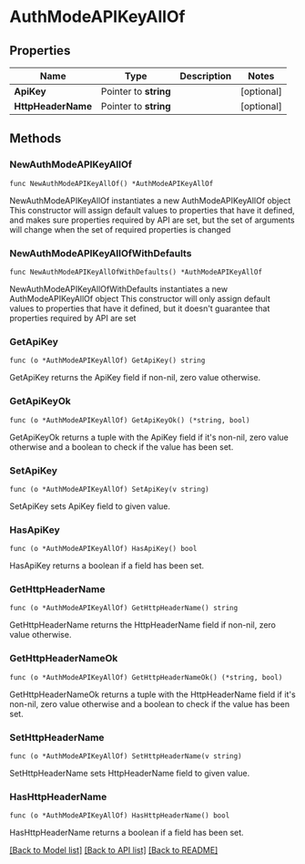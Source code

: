 # AuthModeAPIKeyAllOf

## Properties

Name | Type | Description | Notes
------------ | ------------- | ------------- | -------------
**ApiKey** | Pointer to **string** |  | [optional] 
**HttpHeaderName** | Pointer to **string** |  | [optional] 

## Methods

### NewAuthModeAPIKeyAllOf

`func NewAuthModeAPIKeyAllOf() *AuthModeAPIKeyAllOf`

NewAuthModeAPIKeyAllOf instantiates a new AuthModeAPIKeyAllOf object
This constructor will assign default values to properties that have it defined,
and makes sure properties required by API are set, but the set of arguments
will change when the set of required properties is changed

### NewAuthModeAPIKeyAllOfWithDefaults

`func NewAuthModeAPIKeyAllOfWithDefaults() *AuthModeAPIKeyAllOf`

NewAuthModeAPIKeyAllOfWithDefaults instantiates a new AuthModeAPIKeyAllOf object
This constructor will only assign default values to properties that have it defined,
but it doesn't guarantee that properties required by API are set

### GetApiKey

`func (o *AuthModeAPIKeyAllOf) GetApiKey() string`

GetApiKey returns the ApiKey field if non-nil, zero value otherwise.

### GetApiKeyOk

`func (o *AuthModeAPIKeyAllOf) GetApiKeyOk() (*string, bool)`

GetApiKeyOk returns a tuple with the ApiKey field if it's non-nil, zero value otherwise
and a boolean to check if the value has been set.

### SetApiKey

`func (o *AuthModeAPIKeyAllOf) SetApiKey(v string)`

SetApiKey sets ApiKey field to given value.

### HasApiKey

`func (o *AuthModeAPIKeyAllOf) HasApiKey() bool`

HasApiKey returns a boolean if a field has been set.

### GetHttpHeaderName

`func (o *AuthModeAPIKeyAllOf) GetHttpHeaderName() string`

GetHttpHeaderName returns the HttpHeaderName field if non-nil, zero value otherwise.

### GetHttpHeaderNameOk

`func (o *AuthModeAPIKeyAllOf) GetHttpHeaderNameOk() (*string, bool)`

GetHttpHeaderNameOk returns a tuple with the HttpHeaderName field if it's non-nil, zero value otherwise
and a boolean to check if the value has been set.

### SetHttpHeaderName

`func (o *AuthModeAPIKeyAllOf) SetHttpHeaderName(v string)`

SetHttpHeaderName sets HttpHeaderName field to given value.

### HasHttpHeaderName

`func (o *AuthModeAPIKeyAllOf) HasHttpHeaderName() bool`

HasHttpHeaderName returns a boolean if a field has been set.


[[Back to Model list]](../README.md#documentation-for-models) [[Back to API list]](../README.md#documentation-for-api-endpoints) [[Back to README]](../README.md)


